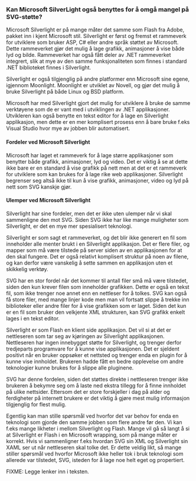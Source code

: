 ### Kan Microsoft SilverLight også benyttes for å omgå mangel på SVG-støtte? ###

Microsoft Silverlight er på mange måter det samme som Flash fra Adobe, pakket inn
i kjent Microsoft stil. Silverlight er først og fremst et rammeverk for utviklere
som bruker ASP, C# eller andre språk støttet av Microsoft. Dette rammeverket gjør
det mulig å lage grafikk, animasjoner å vise både lyd og bilde. Rammeverket har også
fått deler av .NET rammeverket integrert, slik at mye av den samme funksjonaliteten
som finnes i standard .NET biblioteket finnes i Silverlight.

Silverlight er også tilgjenglig på andre platformer enn Microsoft sine egene,
igjennom Moonlight. Moonlight er utviklet av Novell, og gjør det mulig å bruke
Silverlight på både Linux og BSD platform.

Microsoft har med Silverlight gjort det mulig for utviklere å bruke de samme
verktøyene som de er vant med i utviklingen av .NET applikasjoner. Utvikleren kan
også benytte en tekst editor for å lage en Silverlight applikasjon, men dette
er en mer komplisert prosess enn å bare bruke f.eks Visual Studio hvor mye av
jobben blir automatisert.

#### Fordeler ved Microsoft Silverlight ####

Microsoft har laget et rammeverk for å lage større applikasjoner som benytter
både grafikk, animasjoner, lyd og video. Det er viktig å se at dette ikke bare
er en standard å vise grafikk på nett men at det er et rammeverk for utviklere
som kan brukes for å lage rike web applikasjoner. Silverlight begrenser seg
altså ikke til kun å vise grafikk, animasjoner, video og lyd på nett som SVG
kanskje gjør.

#### Ulemper ved Microsoft Silverlight ####

Silverlight har sine fordeler, men det er ikke uten ulemper når vi skal sammenligne
den mot SVG. Siden SVG ikke har like mange muligheter som Silverlight, er det
en mye mer spesialisert teknologi.

Silverlight er som sagt et rammeverket, og det blir ikke generert en fil som
inneholder alle menter brukt i en Silverlight applikasjon. Det er flere filer, og
mapper som må være tilstede på server siden av en applikasjonen for at den skal
fungere. Det er også relativt komplisert struktur på noen av filene, og kan derfor
være vanskelig å sette sammen en applikasjon uten et skikkelig verktøy.

SVG har en stor fordel når det kommer til antall filer små må være tilstedet, siden
den kun krever filen som inneholder grafikken. Dette er også en tekst fil, som
ikke trenger noe annet enn en nettleser for å tolkes. SVG kan også få store filer,
med mange linjer kode men man vil fortsatt slippe å trekke inn biblioteker eller
andre filer for å vise grafikken som er laget. Siden det kun er en fil som bruker
den velkjente XML strukturen, kan SVG grafikk enkelt lages i en tekst editor.

Silverlight er som Flash en klient side applikasjon. Det vil si at det er nettleseren
som tar seg av kjøringen av Silverlight applikasjonen. Nettleseren har ingen 
innebygget støtte  for Silverlight, og trenger derfor tredjeparts programvare for
å kunne vise applikasjonen. Det er sjeldent positivt når en bruker oppsøker et nettsted
og trenger enda en plugin for å kunne vise innholdet. Brukeren hadde fått en
bedre opplevelse om andre teknologier kunne brukes for å slippe alle pluginene.

SVG har denne fordelen, siden det støttes direkte i nettleseren trenger ikke
brukeren å bekymre seg om å laste ned ekstra tillegg for å finne innholdet på
ulike nettsider. Ettersom det er store forskjeller i dag på alder og ferdigheter
på internett brukere er det viktig å gjøre mest mulig informasjon tilgjenglig
for flest mulig. 

Egentlig kan man stille spørsmål ved hvorfor det var behov for enda en teknologi
som gjorde den samme jobben som flere andre før den. Vi kan f.eks mange likheter
i mellom Silverlight og Flash. Mange vil gå så langt å si at Silverlight er Flash
i en Microsoft wrapping, som på mange måter er korrekt. Hvis vi sammenligner
f.eks hvordan SVG sin XML og Silverlight sin XAML ser ut når nettleseren skal
tolke det. Er dette veldig likt, så mange stiller spørsmål ved hvorfor Microsoft
ikke heller tok i bruk teknologi som allerede var tilstedet, SVG, isteden for
å lage noe helt eget og propertiert. 

FIXME: Legge lenker inn i teksten.

[1]: http://en.wikipedia.org/wiki/Microsoft_Silverlight
[2]: http://www.smashingmagazine.com/2009/05/09/flash-vs-silverlight-what-suits-your-needs-best/
[3]: http://faq.programmerworld.net/programming/silverlight.html
[4]: http://news.cnet.com/what-is-silverlight-really/
[5]: http://weblogs.asp.net/jgalloway/archive/2007/06/05/silverlight-and-xaml-have-you-guys-met-old-man-svg.aspx
